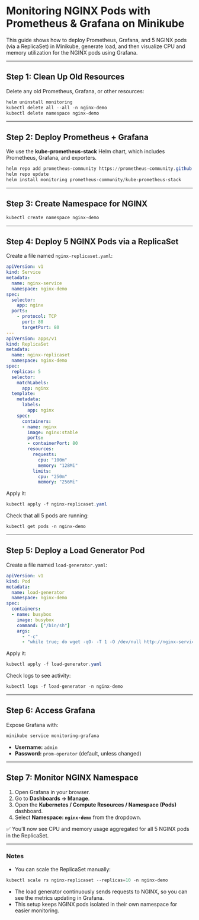 # Monitoring NGINX Pods with Prometheus & Grafana on Minikube

This guide shows how to deploy Prometheus, Grafana, and 5 NGINX pods (via a ReplicaSet) in Minikube, generate load, and then visualize CPU and memory utilization for the NGINX pods using Grafana.

---

## Step 1: Clean Up Old Resources
Delete any old Prometheus, Grafana, or other resources:

```powershell
helm uninstall monitoring
kubectl delete all --all -n nginx-demo
kubectl delete namespace nginx-demo
```

---

## Step 2: Deploy Prometheus + Grafana
We use the **kube-prometheus-stack** Helm chart, which includes Prometheus, Grafana, and exporters.

```powershell
helm repo add prometheus-community https://prometheus-community.github.io/helm-charts
helm repo update
helm install monitoring prometheus-community/kube-prometheus-stack
```

---

## Step 3: Create Namespace for NGINX

```powershell
kubectl create namespace nginx-demo
```

---

## Step 4: Deploy 5 NGINX Pods via a ReplicaSet
Create a file named `nginx-replicaset.yaml`:

```yaml
apiVersion: v1
kind: Service
metadata:
  name: nginx-service
  namespace: nginx-demo
spec:
  selector:
    app: nginx
  ports:
    - protocol: TCP
      port: 80
      targetPort: 80
---
apiVersion: apps/v1
kind: ReplicaSet
metadata:
  name: nginx-replicaset
  namespace: nginx-demo
spec:
  replicas: 5
  selector:
    matchLabels:
      app: nginx
  template:
    metadata:
      labels:
        app: nginx
    spec:
      containers:
      - name: nginx
        image: nginx:stable
        ports:
        - containerPort: 80
        resources:
          requests:
            cpu: "100m"
            memory: "128Mi"
          limits:
            cpu: "250m"
            memory: "256Mi"
```

Apply it:

```powershell
kubectl apply -f nginx-replicaset.yaml
```

Check that all 5 pods are running:

```powershell
kubectl get pods -n nginx-demo
```

---

## Step 5: Deploy a Load Generator Pod
Create a file named `load-generator.yaml`:

```yaml
apiVersion: v1
kind: Pod
metadata:
  name: load-generator
  namespace: nginx-demo
spec:
  containers:
  - name: busybox
    image: busybox
    command: ["/bin/sh"]
    args:
      - "-c"
      - "while true; do wget -qO- -T 1 -O /dev/null http://nginx-service; done"
```

Apply it:

```powershell
kubectl apply -f load-generator.yaml
```

Check logs to see activity:

```powershell
kubectl logs -f load-generator -n nginx-demo
```

---

## Step 6: Access Grafana
Expose Grafana with:

```powershell
minikube service monitoring-grafana
```

- **Username:** `admin`
- **Password:** `prom-operator` (default, unless changed)

---

## Step 7: Monitor NGINX Namespace
1. Open Grafana in your browser.
2. Go to **Dashboards → Manage**.
3. Open the **Kubernetes / Compute Resources / Namespace (Pods)** dashboard.
4. Select **Namespace: `nginx-demo`** from the dropdown.

✅ You’ll now see CPU and memory usage aggregated for all 5 NGINX pods in the ReplicaSet.

---

### Notes
- You can scale the ReplicaSet manually:

```powershell
kubectl scale rs nginx-replicaset --replicas=10 -n nginx-demo
```

- The load generator continuously sends requests to NGINX, so you can see the metrics updating in Grafana.
- This setup keeps NGINX pods isolated in their own namespace for easier monitoring.

